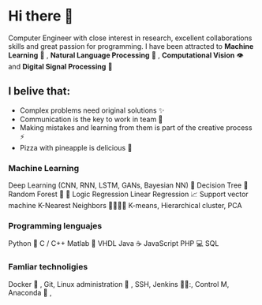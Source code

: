 # Hi there :vulcan_salute:

Computer Engineer with close interest in research, excellent collaborations skills and great passion for programming. I have been attracted to **Machine Learning** :robot: , **Natural Language Processing** 📃 , **Computational Vision** 	:eye: and **Digital Signal Processing** :satellite:

## I belive that:

* Complex problems need original solutions ✨
* Communication is the key to work in team 💬
* Making mistakes and learning from them is part of the creative process ⚡
* Pizza with pineapple is delicious :pizza:

### Machine Learning
Deep Learning (CNN, RNN, LSTM, GANs, Bayesian NN) :brain:
Decision Tree :deciduous_tree:
Random Forest :evergreen_tree: :evergreen_tree:
Logic Regression
Linear Regression :chart_with_upwards_trend:
Support vector machine
K-Nearest Neighbors :family_man_man_girl_girl:
K-means,
Hierarchical cluster,
PCA

### Programming lenguajes

Python :snake:
C / C++ 
Matlab :1234:
VHDL
Java :coffee:
JavaScript 
PHP :computer:
SQL

### Famliar technoligies
Docker :whale2: , 
Git,
Linux administration :penguin: ,
SSH, 
Jenkins 👨‍🦱:, 
Control M, 
Anaconda :snake: ,


<!--
**PlugInRichi/pluginrichi** is a ✨ _special_ ✨ repository because its `README.md` (this file) appears on your GitHub profile.

Here are some ideas to get you started:

- 🔭 I’m currently working on ...
- 🌱 I’m currently learning ...
- 👯 I’m looking to collaborate on ...
- 🤔 I’m looking for help with ...
- 💬 Ask me about ...
- 📫 How to reach me: ...
- 😄 Pronouns: ...
- ⚡ Fun fact: ...
-->
